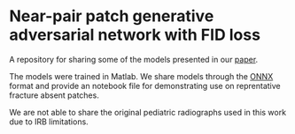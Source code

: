 # Near-pair patch generative adversarial network with FID loss

A repository for sharing some of the models presented in our [paper]().

The models were trained in Matlab.  We share models through the [ONNX](https://onnx.ai) format and provide an notebook file for demonstrating use on reprentative fracture absent patches.  

We are not able to share the original pediatric radiographs used in this work due to IRB limitations.